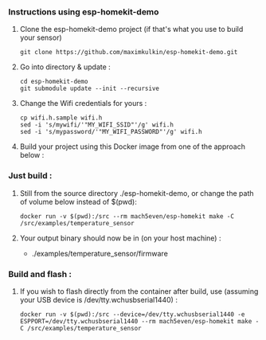 

### Instructions using esp-homekit-demo ###
1. Clone the esp-homekit-demo project (if that's what you use to build your sensor)
    ``` 
    git clone https://github.com/maximkulkin/esp-homekit-demo.git 
    ```

2. Go into directory & update :
    ```
    cd esp-homekit-demo
    git submodule update --init --recursive
    ```

3. Change the Wifi credentials for yours :
    ```
    cp wifi.h.sample wifi.h
    sed -i 's/mywifi/'"MY_WIFI_SSID"'/g' wifi.h
    sed -i 's/mypassword/'"MY_WIFI_PASSWORD"'/g' wifi.h
    ```

4. Build your project using this Docker image from one of the approach below :

### Just build : ###

1. Still from the source directory ./esp-homekit-demo, or change the path of volume below instead of $(pwd): 
    ```
    docker run -v $(pwd):/src --rm mach5even/esp-homekit make -C /src/examples/temperature_sensor
    ```

2. Your output binary should now be in (on your host machine) :
    - ./examples/temperature_sensor/firmware 

### Build and flash : ###

1. If you wish to flash directly from the container after build, use (assuming your USB device is /dev/tty.wchusbserial1440) :
    ```
    docker run -v $(pwd):/src --device=/dev/tty.wchusbserial1440 -e ESPPORT=/dev/tty.wchusbserial1440 --rm mach5even/esp-homekit make -C /src/examples/temperature_sensor
    ```
